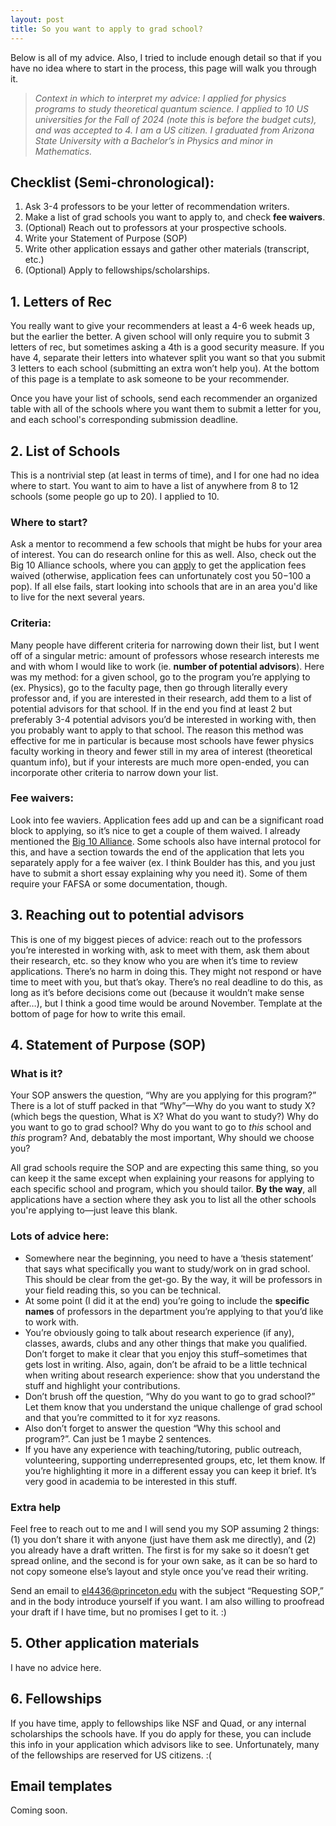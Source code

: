 ```yaml
---
layout: post
title: So you want to apply to grad school?
---
```

Below is all of my advice. Also, I tried to include enough detail so that if you have no idea where to start in the process, this page will walk you through it.

> *Context in which to interpret my advice: I applied for physics programs to study theoretical quantum science. I applied to 10 US universities for the Fall of 2024 (note this is before the budget cuts), and was accepted to 4. I am a US citizen. I graduated from Arizona State University with a Bachelor’s in Physics and minor in Mathematics.*

## Checklist (Semi-chronological):
1. Ask 3-4 professors to be your letter of recommendation writers.
2. Make a list of grad schools you want to apply to, and check **fee waivers**.
3. (Optional) Reach out to professors at your prospective schools.
4. Write your Statement of Purpose (SOP)
5. Write other application essays and gather other materials (transcript, etc.)
6. (Optional) Apply to fellowships/scholarships.


## 1. Letters of Rec
You really want to give your recommenders at least a 4-6 week heads up, but the earlier the better. A given school will only require you to submit 3 letters of rec, but sometimes asking a 4th is a good security measure. If you have 4, separate their letters into whatever split you want so that you submit 3 letters to each school (submitting an extra won’t help you). At the bottom of this page is a template to ask someone to be your recommender. 

Once you have your list of schools, send each recommender an organized table with all of the schools where you want them to submit a letter for you, and each school's corresponding submission deadline.

## 2. List of Schools
This is a nontrivial step (at least in terms of time), and I for one had no idea where to start. You want to aim to have a list of anywhere from 8 to 12 schools (some people go up to 20). I applied to 10. 

### Where to start?
Ask a mentor to recommend a few schools that might be hubs for your area of interest. You can do research online for this as well. Also, check out the Big 10 Alliance schools, where you can [apply](https://btaa.org/resources-for/students/freeapp/eligibility) to get the application fees waived (otherwise, application fees can unfortunately cost you $50-$100 a pop). If all else fails, start looking into schools that are in an area you'd like to live for the next several years.

### Criteria:
Many people have different criteria for narrowing down their list, but I went off of a singular metric: amount of professors whose research interests me and with whom I would like to work (ie. **number of potential advisors**). Here was my method: for a given school, go to the program you’re applying to (ex. Physics), go to the faculty page, then go through literally every professor and, if you are interested in their research, add them to a list of potential advisors for that school. If in the end you find at least 2 but preferably 3-4 potential advisors you’d be interested in working with, then you probably want to apply to that school. The reason this method was effective for me in particular is because most schools have fewer physics faculty working in theory and fewer still in my area of interest (theoretical quantum info), but if your interests are much more open-ended, you can incorporate other criteria to narrow down your list.

### Fee waivers:
Look into fee waviers. Application fees add up and can be a significant road block to applying, so it’s nice to get a couple of them waived. I already mentioned the [Big 10 Alliance](https://btaa.org/resources-for/students/freeapp/eligibility). Some schools also have internal protocol for this, and have a section towards the end of the application that lets you separately apply for a fee waiver (ex. I think Boulder has this, and you just have to submit a short essay explaining why you need it). Some of them require your FAFSA or some documentation, though.

## 3. Reaching out to potential advisors
This is one of my biggest pieces of advice: reach out to the professors you’re interested in working with, ask to meet with them, ask them about their research, etc. so they know who you are when it’s time to review applications. There’s no harm in doing this. They might not respond or have time to meet with you, but that’s okay. There’s no real deadline to do this, as long as it’s before decisions come out (because it wouldn’t make sense after…), but I think a good time would be around November. Template at the bottom of page for how to write this email.

## 4. Statement of Purpose (SOP)
### What is it? 
Your SOP answers the question, “Why are you applying for this program?” There is a lot of stuff packed in that “Why”—Why do you want to study X? (which begs the question, What is X? What do you want to study?) Why do you want to go to grad school? Why do you want to go to *this* school and *this* program? And, debatably the most important, Why should we choose you?

All grad schools require the SOP and are expecting this same thing, so you can keep it the same except when explaining your reasons for applying to each specific school and program, which you should tailor. **By the way**, all applications have a section where they ask you to list all the other schools you're applying to—just leave this blank.

### Lots of advice here:
* Somewhere near the beginning, you need to have a ‘thesis statement’ that says what specifically you want to study/work on in grad school. This should be clear from the get-go. By the way, it will be professors in your field reading this, so you can be technical.
* At some point (I did it at the end) you’re going to include the **specific names** of professors in the department you’re applying to that you’d like to work with. 
* You’re obviously going to talk about research experience (if any), classes, awards, clubs and any other things that make you qualified. Don’t forget to make it clear that you enjoy this stuff–sometimes that gets lost in writing. Also, again, don’t be afraid to be a little technical when writing about research experience: show that you understand the stuff and highlight your contributions. 
* Don’t brush off the question, “Why do you want to go to grad school?” Let them know that you understand the unique challenge of grad school and that you’re committed to it for xyz reasons.
* Also don’t forget to answer the question “Why this school and program?”. Can just be 1 maybe 2 sentences.
* If you have any experience with teaching/tutoring, public outreach, volunteering, supporting underrepresented groups, etc, let them know. If you’re highlighting it more in a different essay you can keep it brief. It’s very good in academia to be interested in this stuff.

### Extra help
Feel free to reach out to me and I will send you my SOP assuming 2 things: (1) you don’t share it with anyone (just have them ask me directly), and (2) you already have a draft written. The first is for my sake so it doesn’t get spread online, and the second is for your own sake, as it can be so hard to not copy someone else’s layout and style once you’ve read their writing.

Send an email to el4436@princeton.edu with the subject “Requesting SOP,” and in the body introduce yourself if you want. I am also willing to proofread your draft if I have time, but no promises I get to it. :)

## 5. Other application materials
I have no advice here.

## 6. Fellowships
If you have time, apply to fellowships like NSF and Quad, or any internal scholarships the schools have. If you do apply for these, you can include this info in your application which advisors like to see. Unfortunately, many of the fellowships are reserved for US citizens. :(

## Email templates
Coming soon.
